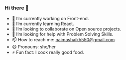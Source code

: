 ### Hi there 👋

<!--
**naima-shk/naima-shk** is a ✨ _special_ ✨ repository because its `README.md` (this file) appears on your GitHub profile.

Here are some ideas to get you started:
-->
- 🔭 I’m currently working on Front-end.
- 🌱 I’m currently learning React.
- 👯 I’m looking to collaborate on Open source projects.
- 🤔 I’m looking for help with Problem Solving Skills.
- 📫 How to reach me: naimashaikh550@gmail.com
- 😄 Pronouns: she/her
- ⚡ Fun fact: I cook really good food.
